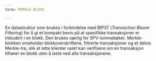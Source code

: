 ```yaml
---
term: MERKLE BLOCK

---
```

En datastruktur som brukes i forbindelse med BIP37 (*Transaction Bloom Filtering*) for å gi et kompakt bevis på at spesifikke transaksjoner er inkludert i en blokk. Den brukes særlig for SPV-lommebøker. Merkle-blokken inneholder blokkoverskriftene, filtrerte transaksjoner og et delvis Merkle-tre, slik at lette klienter raskt kan verifisere om en transaksjon tilhører en blokk uten å laste ned alle transaksjonene.